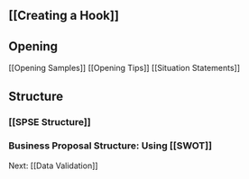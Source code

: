 ## [[Creating a Hook]]

## Opening
[[Opening Samples]]
[[Opening Tips]]
[[Situation Statements]]

## Structure
### [[SPSE Structure]]
### Business Proposal Structure: Using [[SWOT]]

Next: [[Data Validation]]


